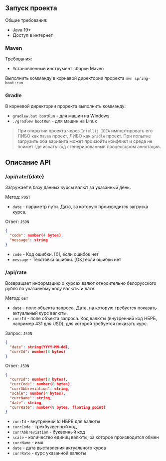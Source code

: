 ## Запуск проекта
Общие требования:
 - Java 19+
 - Доступ в интернет

### Maven
Требования:
 - Установленный инструмент сборки Maven

Выполнить комманду в корневой директории проректа
`mvn spring-boot:run`

### Gradle
В корневой директории проректа выполнить 
комманду:
 - `gradlew.bat bootRun` - для машин на Windows
 - `./gradlew bootRun` - для машин на Linux

> При открытии проекта через `Intellij IDEA` импортировать его ЛИБО как `Maven` проект, ЛИБО как `Gradle` проект. 
> При попытке загрузить оба варианта может произойти конфликт и среда не поймет где искать код сгенерированный процессором аннотаций. 

## Описание API

### /api/rate/{date}
Загружает в базу данных курсы валют за указанный день.

Метод: `POST` 
 - `date` - параметр пути. Дата, за которую производится загрузка курса.

Ответ: `JSON`
```json
{
  "code": number(4 bytes),
  "message": string
}
```
 - `code` - Код ошибки. [0], если ошибок нет
 - `message` - Текстовка ошибки. [OK] если ошибки нет

### /api/rate
Возвращает информацию о курсах валют относительно белорусского рубля по 
указанному коду валюты и дате.

Метод: `GET`
 - `date` - поле объекта запроса. Дата, на которую требуется показать актуальный курс валюты.
 - `currId` - поле объекта запроса. Код валюты (внутренний код НБРБ, например 431 для USD), для которой требуется показать курс.

Запрос: `JSON`
```json
{
  "date": string(YYYY-MM-dd),
  "currId": number(8 bytes)
}
```

Ответ: `JSON`
```json
{
  "currId": number(8 bytes),
  "currCode": number(8 bytes),
  "currAbbreviation": string,
  "scale": number(4 bytes),
  "currName": string,
  "date": string,
  "currRate": number(8 bytes, floating point)
}
```

 - `currId` - внутренний Id НБРБ для валюты 
 - `currCode` - трехбуквенный код
 - `currAbbreviation` - буквенный код
 - `scale` - количество единиц валюты, за которое производится обмен
 - `currName` - имя
 - `date` - дата выставления актуального курса
 - `currRate` - курс указанной валюты

